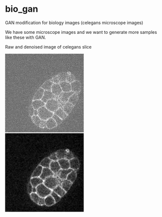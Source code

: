 # bio_gan
GAN modification for biology images (celegans microscope images)

We have some microscope images and we want to generate more samples like these with GAN.

Raw and denoised image of celegans slice

![alt text](./examples/raw_image.png?raw=true "Raw Image of celegans slice")     ![alt text](./examples/denoised_image.jpg?raw=true "Denoised Image of celegans slice")
